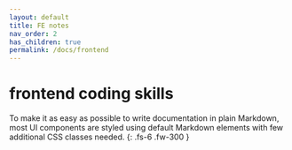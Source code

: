 ```yaml
---
layout: default
title: FE notes
nav_order: 2
has_children: true
permalink: /docs/frontend
---
```


# frontend coding skills

To make it as easy as possible to write documentation in plain Markdown, most UI components are styled using default Markdown elements with few additional CSS classes needed.
{: .fs-6 .fw-300 }
